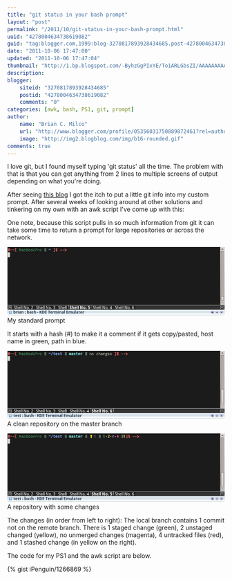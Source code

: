 ```yaml
---
title: "git status in your bash prompt"
layout: "post"
permalink: "/2011/10/git-status-in-your-bash-prompt.html"
uuid: "4278004634738619082"
guid: "tag:blogger.com,1999:blog-3270817893928434685.post-4278004634738619082"
date: "2011-10-06 17:47:00"
updated: "2011-10-06 17:47:04"
thumbnail: "http://1.bp.blogspot.com/-ByhzGgPIxYE/To1ARLGbsZI/AAAAAAAAACg/1NXKG_-kbSg/s72-c/prompt1.png"
description: 
blogger:
    siteid: "3270817893928434685"
    postid: "4278004634738619082"
    comments: "0"
categories: [awk, bash, PS1, git, prompt]
author: 
    name: "Brian C. Milco"
    url: "http://www.blogger.com/profile/05356031750889872461?rel=author"
    image: "http://img2.blogblog.com/img/b16-rounded.gif"
comments: true
---
```


I love git, but I found myself typing 'git status' all the time. 
The problem with that is that you can get anything from 2 lines to multiple screens of output depending on what you're doing. 

After seeing [this blog](http://majewsky.wordpress.com/2011/09/13/a-clear-sign-of-madness/) I got the itch to put a little git info into my custom prompt. 
After several weeks of looking around at other solutions and tinkering on my own with an awk script I've come up with this: 

One note, because this script pulls in so much information from git it can take some time to return a prompt for large repositories or across the network.

![prompt1](/images/posts/1.png)
My standard prompt

It starts with a hash (#) to make it a comment if it gets copy/pasted, host name in green, path in blue.


![prompt2](/images/posts/2.png)
A clean repository on the master branch

![prompt3](/images/posts/3.png)
A repository with some changes

The changes (in order from left to right): The local branch contains 1 commit not on the remote branch. 
There is 1 staged change (green), 2 unstaged changed (yellow), no unmerged changes (magenta), 4 untracked files (red), and 1 stashed change (in yellow on the right).

The code for my PS1 and the awk script are below.

{% gist iPenguin/1266869 %}